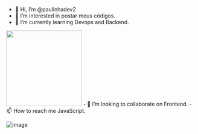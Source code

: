 - 👋 Hi, I’m @paulinhadev2
- 👀 I’m interested in postar meus códigos.
- 🌱 I’m currently learning Devops and Backend. <div align="right">
<img src="https://i.pinimg.com/originals/30/6a/96/306a9698bd2b770b6306eae44e1a7698.jpg" width="200px"  />
</div>
- 💞️ I’m looking to collaborate on Frontend.
- 📫 How to reach me JavaScript.

<!---
paulinhadev2/paulinhadev2 is a ✨ special ✨ repository because its `README.md` (this file) appears on your GitHub profile.
You can click the Preview link to take a look at your changes.
--->




![image](https://user-images.githubusercontent.com/121134832/211650551-3c501542-d151-40e2-8cf5-2ac7d94d41bb.png)



 



